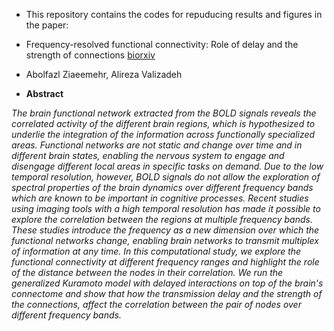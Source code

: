 -  This repository contains the codes for repuducing results and figures in the paper: 
-  Frequency-resolved functional connectivity: Role of delay and the strength of connections [biorxiv](https://www.biorxiv.org/content/10.1101/2020.09.10.291591v1) 
- Abolfazl Ziaeemehr, Alireza Valizadeh

-  **Abstract**

*The brain functional network extracted from the BOLD signals reveals the correlated activity of the different brain regions, which is hypothesized to underlie the integration of the information across functionally specialized areas. Functional networks are not static and change over time and in different brain states, enabling the nervous system to engage and disengage different local areas in specific tasks on demand. Due to the low temporal resolution, however, BOLD signals do not allow the exploration of spectral properties of the brain dynamics over different frequency bands which are known to be important in cognitive processes. Recent studies using imaging tools with a high temporal resolution has made it possible to explore the correlation between the regions at multiple frequency bands. These studies introduce the frequency as a new dimension over which the functional networks change, enabling brain networks to transmit multiplex of information at any time. In this computational study, we explore the functional connectivity at different frequency ranges and highlight the role of the distance between the nodes in their correlation. We run the generalized Kuramoto model with delayed interactions on top of the brain's connectome and show that how the transmission delay and the strength of the connections, affect the correlation between the pair of nodes over different frequency bands.*
